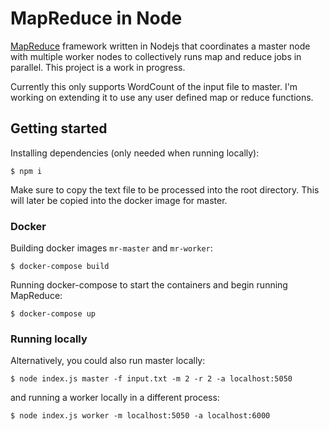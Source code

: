 # MapReduce in Node

[MapReduce](https://static.googleusercontent.com/media/research.google.com/en//archive/mapreduce-osdi04.pdf) framework written in Nodejs that coordinates a master node with multiple worker nodes to collectively runs map and reduce jobs in parallel. This project is a work in progress.

Currently this only supports WordCount of the input file to master. I'm working on extending it to use any user defined map or reduce functions.

## Getting started
Installing dependencies (only needed when running locally):
```
$ npm i
```
Make sure to copy the text file to be processed into the root directory. This will later be copied into the docker image for master.

### Docker
Building docker images `mr-master` and `mr-worker`:
```
$ docker-compose build
```

Running docker-compose to start the containers and begin running MapReduce:
```
$ docker-compose up
```

### Running locally
Alternatively, you could also run master locally:
```
$ node index.js master -f input.txt -m 2 -r 2 -a localhost:5050
```

and running a worker locally in a different process:
```
$ node index.js worker -m localhost:5050 -a localhost:6000
```


